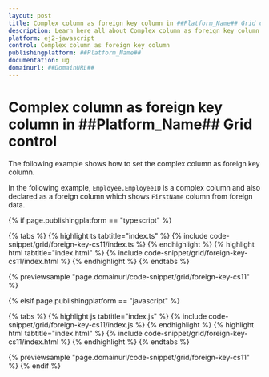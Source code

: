 ```yaml
---
layout: post
title: Complex column as foreign key column in ##Platform_Name## Grid control | Syncfusion
description: Learn here all about Complex column as foreign key column in Syncfusion ##Platform_Name## Grid control of Syncfusion Essential JS 2 and more.
platform: ej2-javascript
control: Complex column as foreign key column 
publishingplatform: ##Platform_Name##
documentation: ug
domainurl: ##DomainURL##
---
```


# Complex column as foreign key column in ##Platform_Name## Grid control

The following example shows how to set the complex column as foreign key column.

In the following example, `Employee.EmployeeID` is a complex column and also declared as a foreign column which shows `FirstName` column from foreign data.

{% if page.publishingplatform == "typescript" %}

 {% tabs %}
{% highlight ts tabtitle="index.ts" %}
{% include code-snippet/grid/foreign-key-cs11/index.ts %}
{% endhighlight %}
{% highlight html tabtitle="index.html" %}
{% include code-snippet/grid/foreign-key-cs11/index.html %}
{% endhighlight %}
{% endtabs %}
        
{% previewsample "page.domainurl/code-snippet/grid/foreign-key-cs11" %}

{% elsif page.publishingplatform == "javascript" %}

{% tabs %}
{% highlight js tabtitle="index.js" %}
{% include code-snippet/grid/foreign-key-cs11/index.js %}
{% endhighlight %}
{% highlight html tabtitle="index.html" %}
{% include code-snippet/grid/foreign-key-cs11/index.html %}
{% endhighlight %}
{% endtabs %}

{% previewsample "page.domainurl/code-snippet/grid/foreign-key-cs11" %}
{% endif %}